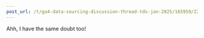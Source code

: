 ```yaml
---
post_url: /t/ga4-data-sourcing-discussion-thread-tds-jan-2025/165959/224
---
```

Ahh, I have the same doubt too!